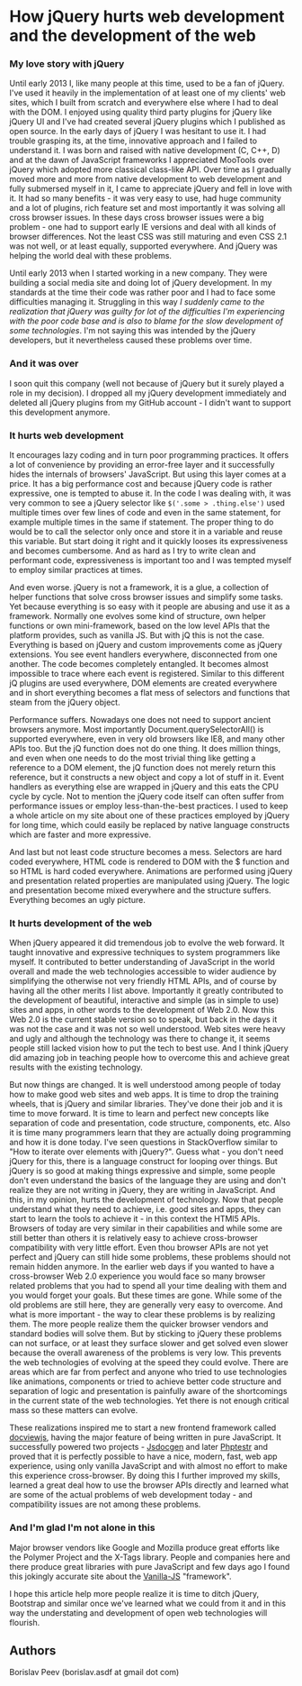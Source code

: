 How jQuery hurts web development and the development of the web
===============================================================

### My love story with jQuery

Until early 2013 I, like many people at this time, used to be a fan of jQuery.
I've used it heavily in the implementation of at least one of my clients' web
sites, which I built from scratch and everywhere else where I had to deal with
the DOM. I enjoyed using quality third party plugins for jQuery like jQuery UI
and I've had created several jQuery plugins which I published as open source.
In the early days of jQuery I was hesitant to use it. I had trouble grasping
its, at the time, innovative approach and I failed to understand it. I was
born and raised with native development (C, C++, D) and at the dawn of
JavaScript frameworks I appreciated MooTools over jQuery which adopted more
classical class-like API. Over time as I gradually moved more and more from
native development to web development and fully submersed myself in it, I came
to appreciate jQuery and fell in love with it. It had so many benefits - it
was very easy to use, had huge community and a lot of plugins, rich feature
set and most importantly it was solving all cross browser issues. In these
days cross browser issues were a big problem - one had to support early IE
versions and deal with all kinds of browser differences. Not the least CSS was
still maturing and even CSS 2.1 was not well, or at least equally, supported
everywhere. And jQuery was helping the world deal with these problems.

Until early 2013 when I started working in a new company. They were building a
social media site and doing lot of jQuery development. In my standards at the
time their code was rather poor and I had to face some difficulties managing
it. Struggling in this way <em>I suddenly came to the realization that jQuery
was guilty for lot of the difficulties I'm experiencing with the poor code
base and is also to blame for the slow development of some technologies</em>.
I'm not saying this was intended by the jQuery developers, but it nevertheless
caused these problems over time.

### And it was over

I soon quit this company (well not because of jQuery but it surely played a
role in my decision). I dropped all my jQuery development immediately and
deleted all jQuery plugins from my GitHub account - I didn't want to support
this development anymore.

### It hurts web development

It encourages lazy coding and in turn poor programming practices. It offers a
lot of convenience by providing an error-free layer and it successfully hides
the internals of browsers' JavaScript. But using this layer comes at a price.
It has a big performance cost and because jQuery code is rather expressive,
one is tempted to abuse it. In the code I was dealing with, it was very common
to see a jQuery selector like `$('.some > .thing.else')` used multiple times
over few lines of code and even in the same statement, for example multiple
times in the same if statement. The proper thing to do would be to call the
selector only once and store it in a variable and reuse this variable. But
start doing it right and it quickly looses its expressiveness and becomes
cumbersome. And as hard as I try to write clean and performant code,
expressiveness is important too and I was tempted myself to employ similar
practices at times.

And even worse. jQuery is not a framework, it is a glue, a collection of
helper functions that solve cross browser issues and simplify some tasks. Yet
because everything is so easy with it people are abusing and use it as a
framework. Normally one evolves some kind of structure, own helper functions
or own mini-framework, based on the low level APIs that the platform provides,
such as vanilla JS. But with jQ this is not the case. Everything is based on
jQuery and custom improvements come as jQuery extensions. You see event
handlers everywhere, disconnected from one another. The code becomes
completely entangled. It becomes almost impossible to trace where each event
is registered. Similar to this different jQ plugins are used everywhere, DOM
elements are created everywhere and in short everything becomes a flat mess of
selectors and functions that steam from the jQuery object.

Performance suffers. Nowadays one does not need to support ancient browsers
anymore. Most importantly Document.querySelectorAll() is supported everywhere,
even in very old browsers like IE8, and many other APIs too. But the jQ
function does not do one thing. It does million things, and even when one
needs to do the most trivial thing like getting a reference to a DOM element,
the jQ function does not merely return this reference, but it constructs a new
object and copy a lot of stuff in it. Event handlers as everything else are
wrapped in jQuery and this eats the CPU cycle by cycle. Not to mention the
jQuery code itself can often suffer from performance issues or employ
less-than-the-best practices. I used to keep a whole article on my site about
one of these practices employed by jQuery for long time, which could easily be
replaced by native language constructs which are faster and more expressive.

And last but not least code structure becomes a mess. Selectors are hard coded
everywhere, HTML code is rendered to DOM with the $ function and so HTML is
hard coded everywhere. Animations are performed using jQuery and presentation
related properties are manipulated using jQuery. The logic and presentation
become mixed everywhere and the structure suffers. Everything becomes an ugly
picture.

### It hurts development of the web

When jQuery appeared it did tremendous job to evolve the web forward. It
taught innovative and expressive techniques to system programmers like myself.
It contributed to better understanding of JavaScript in the world overall and
made the web technologies accessible to wider audience by simplifying the
otherwise not very friendly HTML APIs, and of course by having all the other
merits I list above. Importantly it greatly contributed to the development of
beautiful, interactive and simple (as in simple to use) sites and apps, in
other words to the development of Web 2.0. Now this Web 2.0 is the current
stable version so to speak, but back in the days it was not the case and it
was not so well understood. Web sites were heavy and ugly and although the
technology was there to change it, it seems people still lacked vision how to
put the tech to best use. And I think jQuery did amazing job in teaching
people how to overcome this and achieve great results with the existing
technology.

But now things are changed. It is well understood among people of today how to
make good web sites and web apps. It is time to drop the training wheels, that
is jQuery and similar libraries. They've done their job and it is time to move
forward. It is time to learn and perfect new concepts like separation of code
and presentation, code structure, components, etc. Also it is time many
programmers learn that they are actually doing programming and how it is done
today. I've seen questions in StackOverflow similar to "How to iterate over
elements with jQuery?". Guess what - you don't need jQuery for this, there is
a language construct for looping over things. But jQuery is so good at making
things expressive and simple, some people don't even understand the basics of
the language they are using and don't realize they are not writing in jQuery,
they are writing in JavaScript. And this, in my opinion, hurts the development
of technology. Now that people understand what they need to achieve, i.e. good
sites and apps, they can start to learn the tools to achieve it - in this
context the HTMl5 APIs. Browsers of today are very similar in their
capabilities and while some are still better than others it is relatively easy
to achieve cross-browser compatibility with very little effort. Even thou
browser APIs are not yet perfect and jQuery can still hide some problems,
these problems should not remain hidden anymore. In the earlier web days if
you wanted to have a cross-browser Web 2.0 experience you would face so many
browser related problems that you had to spend all your time dealing with them
and you would forget your goals. But these times are gone. While some of the
old problems are still here, they are generally very easy to overcome. And
what is more important - the way to clear these problems is by realizing them.
The more people realize them the quicker browser vendors and standard bodies
will solve them. But by sticking to jQuery these problems can not surface, or
at least they surface slower and get solved even slower because the overall
awareness of the problems is very low. This prevents the web technologies of
evolving at the speed they could evolve. There are areas which are far from
perfect and anyone who tried to use technologies like animations, components
or tried to achieve better code structure and separation of logic and
presentation is painfully aware of the shortcomings in the current state of
the web technologies. Yet there is not enough critical mass so these matters
can evolve.

These realizations inspired me to start a new frontend framework called
[docviewjs](https://github.com/Perennials/docviewjs), having the major feature
of being written in pure JavaScript. It successfully powered two projects -
[Jsdocgen](https://github.com/Perennials/jsdocgen) and later
[Phptestr](https://github.com/Perennials/phptestr) and proved that it is
perfectly possible to have a nice, modern, fast, web app experience, using
only vanilla JavaScript and with almost no effort to make this experience
cross-browser. By doing this I further improved my skills, learned a great
deal how to use the browser APIs directly and learned what are some of the
actual problems of web development today - and compatibility issues are not
among these problems.

### And I'm glad I'm not alone in this

Major browser vendors like Google and Mozilla produce great efforts like the
Polymer Project and the X-Tags library. People and companies here and there
produce great libraries with pure JavaScript and few days ago I found this
jokingly accurate site about the [Vanilla-JS](http://vanilla-js.com)
"framework".

I hope this article help more people realize it is time to ditch jQuery,
Bootstrap and similar once we've learned what we could from it and in this way
the understating and development of open web technologies will flourish.


Authors
-------
Borislav Peev (borislav.asdf at gmail dot com)